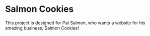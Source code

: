# Salmon Cookies

This project is designed for Pat Salmon, who wants a website for his amazing business, Salmon Cookies!